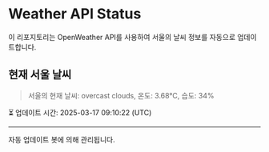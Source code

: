 
# Weather API Status

이 리포지토리는 OpenWeather API를 사용하여 서울의 날씨 정보를 자동으로 업데이트합니다.

## 현재 서울 날씨
> 서울의 현재 날씨: overcast clouds, 온도: 3.68°C, 습도: 34%

⏳ 업데이트 시간: 2025-03-17 09:10:22 (UTC)

---
자동 업데이트 봇에 의해 관리됩니다.

